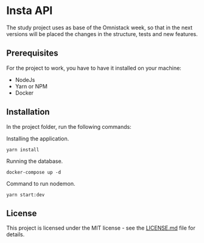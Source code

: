 # Insta API

The study project uses as base of the Omnistack week, so that in the next versions will be placed the changes in the structure, tests and new features.

## Prerequisites

For the project to work, you have to have it installed on your machine:

- NodeJs
- Yarn or NPM
- Docker

## Installation

In the project folder, run the following commands:

Installing the application.

```
yarn install
```

Running the database.

```
docker-compose up -d
```

Command to run nodemon.

```
yarn start:dev
```

## License

This project is licensed under the MIT license - see the [LICENSE.md](LICENSE.md) file for details.

